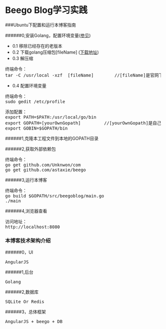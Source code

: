 Beego Blog学习实践
=====================


###Ubuntu下配置和运行本博客指南

######0,安装Golang，配置环境变量([参见](golang.org:https://golang.org/doc/install))
- 0.1 移除已经存在的老版本
- 0.2 下载golang压缩包[fileName] ([下载地址](https://golang.org/dl/)) 
- 0.3 解压缩 
<pre>
终端命令：
tar -C /usr/local -xzf  [fileName]        //[fileName]是官网下载的golang压缩包
</pre>
- 0.4 配置环境变量
<pre>
终端命令：
sudo gedit /etc/profile
</pre>
<pre>
添加配置：
export PATH=$PATH:/usr/local/go/bin
export GOPATH=[yourOwnGopath]         //[yourOwnGopath]是自己选择的golang项目目录
export GOBIN=$GOPATH/bin
</pre>


######1,克隆本工程文件到本地的GOPATH目录

######2,获取外部依赖包
<pre>
终端命令：
go get github.com/Unknwon/com
go get github.com/astaxie/beego
</pre>

######3,运行本博客
<pre>
终端命令：
go build $GOPATH/src/beegoblog/main.go
./main
</pre>

######4,浏览器查看
<pre>
访问地址：
http://localhost:8080
</pre>



### 本博客技术架构介绍

######0，UI
<pre>
AngularJS
</pre>

######1,后台
<pre>
Golang
</pre>

######2,数据库
<pre>
SQLite Or Redis
</pre>

######3，总体框架
<pre>
AngularJS + beego + DB
</pre>


